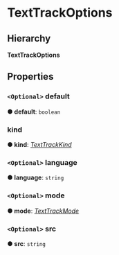 # TextTrackOptions

## Hierarchy

**TextTrackOptions**

## Properties

### `<Optional>` default <a id="default"></a>

**● default**: `boolean`

### kind <a id="kind"></a>

**● kind**: [_TextTrackKind_](./#texttrackkind)

### `<Optional>` language <a id="language"></a>

**● language**: `string`

### `<Optional>` mode <a id="mode"></a>

**● mode**: [_TextTrackMode_](./#texttrackmode)

### `<Optional>` src <a id="src"></a>

**● src**: `string`

